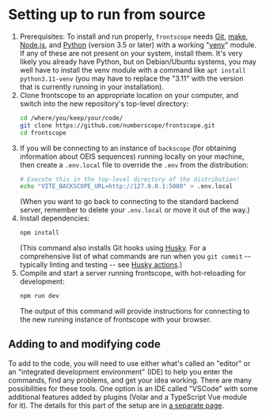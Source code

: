 # Setting up to run from source

1.  Prerequisites: To install and run properly, `frontscope` needs
    [Git](https://git-scm.com/),
    [make](https://linuxhandbook.com/using-make/),
    [Node.js](https://nodejs.org/en/), and [Python](https://www.python.org/)
    (version 3.5 or later) with a working
    "[venv](https://docs.python.org/3/library/venv.html)" module. If any of
    these are not present on your system, install them. It's very likely you
    already have Python, but on Debian/Ubuntu systems, you may well have to
    install the venv module with a command like `apt install python3.11-venv`
    (you may have to replace the "3.11" with the version that is currently
    running in your installation).
2.  Clone frontscope to an appropriate location on your computer, and switch
    into the new repository's top-level directory:
    ```sh
    cd /where/you/keep/your/code/
    git clone https://github.com/numberscope/frontscope.git
    cd frontscope
    ```
3.  If you will be connecting to an instance of `backscope` (for obtaining
    information about OEIS sequences) running locally on your machine, then
    create a `.env.local` file to override the `.env` from the distribution:
    ```sh
    # Execute this in the top-level directory of the distribution!
    echo "VITE_BACKSCOPE_URL=http://127.0.0.1:5000" > .env.local
    ```
    (When you want to go back to connecting to the standard backend server,
    remember to delete your `.env.local` or move it out of the way.)
4.  Install dependencies:
    ```sh
    npm install
    ```
    (This command also installs Git hooks using
    [Husky](https://github.com/typicode/husky). For a comprehensive list of
    what commands are run when you `git commit` -- typically linting and
    testing -- see [Husky actions](husky-pre-commit.md).)
5.  Compile and start a server running frontscope, with hot-reloading for
    development:
    ```sh
    npm run dev
    ```
    The output of this command will provide instructions for connecting to the
    new running instance of frontscope with your browser.

## Adding to and modifying code

To add to the code, you will need to use either what's called an "editor" or
an "integrated development environment" (IDE) to help you enter the commands,
find any problems, and get your idea working. There are many possibilities for
these tools. One option is an IDE called "VSCode" with some additional
features added by plugins (Volar and a TypeScript Vue module for it). The
details for this part of the setup are in
[a separate page](visual-studio-code-setup.md).
